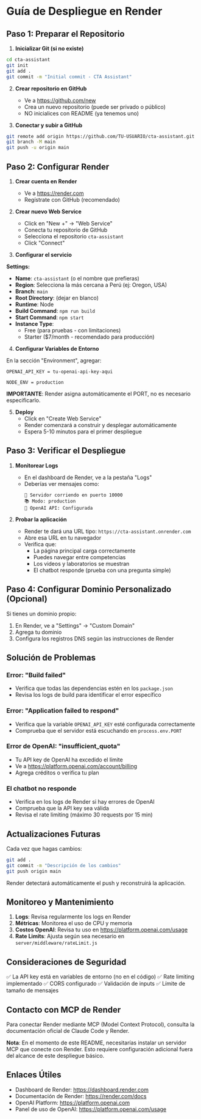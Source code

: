 # Guía de Despliegue en Render

## Paso 1: Preparar el Repositorio

1. **Inicializar Git (si no existe)**
```bash
cd cta-assistant
git init
git add .
git commit -m "Initial commit - CTA Assistant"
```

2. **Crear repositorio en GitHub**
   - Ve a https://github.com/new
   - Crea un nuevo repositorio (puede ser privado o público)
   - NO inicialices con README (ya tenemos uno)

3. **Conectar y subir a GitHub**
```bash
git remote add origin https://github.com/TU-USUARIO/cta-assistant.git
git branch -M main
git push -u origin main
```

## Paso 2: Configurar Render

1. **Crear cuenta en Render**
   - Ve a https://render.com
   - Regístrate con GitHub (recomendado)

2. **Crear nuevo Web Service**
   - Click en "New +" → "Web Service"
   - Conecta tu repositorio de GitHub
   - Selecciona el repositorio `cta-assistant`
   - Click "Connect"

3. **Configurar el servicio**

**Settings:**
- **Name**: `cta-assistant` (o el nombre que prefieras)
- **Region**: Selecciona la más cercana a Perú (ej: Oregon, USA)
- **Branch**: `main`
- **Root Directory**: (dejar en blanco)
- **Runtime**: Node
- **Build Command**: `npm run build`
- **Start Command**: `npm start`
- **Instance Type**:
  - Free (para pruebas - con limitaciones)
  - Starter ($7/month - recomendado para producción)

4. **Configurar Variables de Entorno**

En la sección "Environment", agregar:

```
OPENAI_API_KEY = tu-openai-api-key-aqui

NODE_ENV = production
```

**IMPORTANTE**: Render asigna automáticamente el PORT, no es necesario especificarlo.

5. **Deploy**
   - Click en "Create Web Service"
   - Render comenzará a construir y desplegar automáticamente
   - Espera 5-10 minutos para el primer despliegue

## Paso 3: Verificar el Despliegue

1. **Monitorear Logs**
   - En el dashboard de Render, ve a la pestaña "Logs"
   - Deberías ver mensajes como:
     ```
     🚀 Servidor corriendo en puerto 10000
     📚 Modo: production
     🤖 OpenAI API: Configurada
     ```

2. **Probar la aplicación**
   - Render te dará una URL tipo: `https://cta-assistant.onrender.com`
   - Abre esa URL en tu navegador
   - Verifica que:
     - La página principal carga correctamente
     - Puedes navegar entre competencias
     - Los videos y laboratorios se muestran
     - El chatbot responde (prueba con una pregunta simple)

## Paso 4: Configurar Dominio Personalizado (Opcional)

Si tienes un dominio propio:

1. En Render, ve a "Settings" → "Custom Domain"
2. Agrega tu dominio
3. Configura los registros DNS según las instrucciones de Render

## Solución de Problemas

### Error: "Build failed"
- Verifica que todas las dependencias estén en los `package.json`
- Revisa los logs de build para identificar el error específico

### Error: "Application failed to respond"
- Verifica que la variable `OPENAI_API_KEY` esté configurada correctamente
- Comprueba que el servidor está escuchando en `process.env.PORT`

### Error de OpenAI: "insufficient_quota"
- Tu API key de OpenAI ha excedido el límite
- Ve a https://platform.openai.com/account/billing
- Agrega créditos o verifica tu plan

### El chatbot no responde
- Verifica en los logs de Render si hay errores de OpenAI
- Comprueba que la API key sea válida
- Revisa el rate limiting (máximo 30 requests por 15 min)

## Actualizaciones Futuras

Cada vez que hagas cambios:

```bash
git add .
git commit -m "Descripción de los cambios"
git push origin main
```

Render detectará automáticamente el push y reconstruirá la aplicación.

## Monitoreo y Mantenimiento

1. **Logs**: Revisa regularmente los logs en Render
2. **Métricas**: Monitorea el uso de CPU y memoria
3. **Costos OpenAI**: Revisa tu uso en https://platform.openai.com/usage
4. **Rate Limits**: Ajusta según sea necesario en `server/middleware/rateLimit.js`

## Consideraciones de Seguridad

✅ La API key está en variables de entorno (no en el código)
✅ Rate limiting implementado
✅ CORS configurado
✅ Validación de inputs
✅ Límite de tamaño de mensajes

## Contacto con MCP de Render

Para conectar Render mediante MCP (Model Context Protocol), consulta la documentación oficial de Claude Code y Render.

**Nota**: En el momento de este README, necesitarías instalar un servidor MCP que conecte con Render. Esto requiere configuración adicional fuera del alcance de este despliegue básico.

## Enlaces Útiles

- Dashboard de Render: https://dashboard.render.com
- Documentación de Render: https://render.com/docs
- OpenAI Platform: https://platform.openai.com
- Panel de uso de OpenAI: https://platform.openai.com/usage
